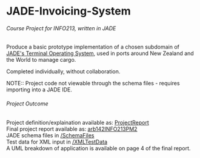 # JADE-Invoicing-System
###### Course Project for INFO213, written in JADE
Produce a basic prototype implementation of a chosen subdomain of [JADE's Terminal Operating System](https://www.jadelogistics.com/products/master-terminal/),
used in ports around New Zealand and the World to manage cargo.

Completed individually, without collaboration.

NOTE:: Project code not viewable through the schema files - requires importing into a JADE IDE.

###### Project Outcome
Project definition/explaination available as: [ProjectReport](ProjectReport.pdf)\
Final project report available as: [arb142INFO213PM2](arb142INFO213PM2.pdf)\
JADE schema files in [/SchemaFiles](/SchemaFiles)\
Test data for XML input in [/XMLTestData](/XMLTestData)\
A UML breakdown of application is available on page 4 of the final report.
